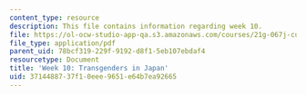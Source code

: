 ```yaml
---
content_type: resource
description: This file contains information regarding week 10.
file: https://ol-ocw-studio-app-qa.s3.amazonaws.com/courses/21g-067j-cultural-performances-of-asia-fall-2005/3714488737f10eee9651e64b7ea92665_MIT21G_067JF05_dis_qs10.pdf
file_type: application/pdf
parent_uid: 78bcf319-229f-9192-d8f1-5eb107ebdaf4
resourcetype: Document
title: 'Week 10: Transgenders in Japan'
uid: 37144887-37f1-0eee-9651-e64b7ea92665
---
```


